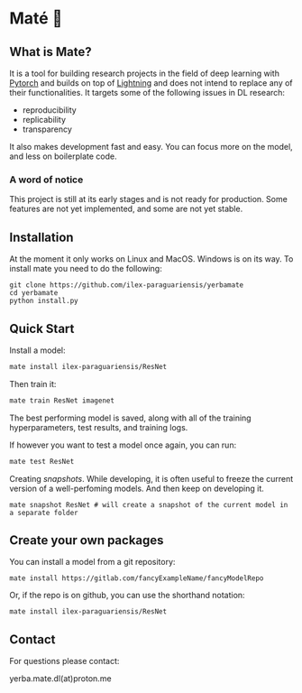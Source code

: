 # Maté 🧉

## What is Mate?
It is a tool for building research projects in the field of deep learning with [Pytorch](https://pytorch.org/) and builds on top of [Lightning](https://www.pytorchlightning.ai/) and does not intend to replace any of their functionalities. It targets some of the following issues in DL research:

- reproducibility
- replicability
- transparency

It also makes development fast and easy. You can focus more on the model, and less on boilerplate code.


### A word of notice
This project is still at its early stages and is not ready for production. Some features are not yet implemented, and some are not yet stable.

## Installation

At the moment it only works on Linux and MacOS. Windows is on its way. To install mate you need to do the following:
```
git clone https://github.com/ilex-paraguariensis/yerbamate 
cd yerbamate
python install.py
```

## Quick Start
Install a model:
```bash
mate install ilex-paraguariensis/ResNet
```
Then train it:
```bash
mate train ResNet imagenet
```
The best performing model is saved, along with all of the training hyperparameters, test results, and training logs.

If however you want to test a model once again, you can run:
```bash
mate test ResNet
```
Creating *snapshots*. While developing, it is often useful to freeze the current version of a well-perfoming models. And then keep on developing it.
```
mate snapshot ResNet # will create a snapshot of the current model in a separate folder
```
## Create your own packages

You can install a model from a git repository:

```
mate install https://gitlab.com/fancyExampleName/fancyModelRepo
````
Or, if the repo is on github, you can use the shorthand notation:

```
mate install ilex-paraguariensis/ResNet
```

## Contact

For questions please contact:

yerba.mate.dl(at)proton.me
